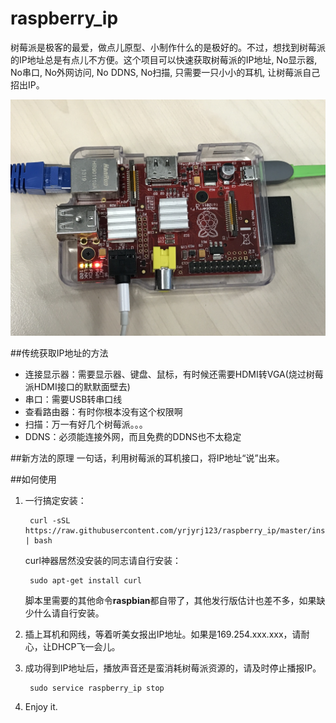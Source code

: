 # raspberry_ip

树莓派是极客的最爱，做点儿原型、小制作什么的是极好的。不过，想找到树莓派的IP地址总是有点儿不方便。这个项目可以快速获取树莓派的IP地址, No显示器, No串口, No外网访问, No DDNS, No扫描, 只需要一只小小的耳机, 让树莓派自己招出IP。

![Raspberry PI](https://github.com/yrjyrj123/image/raw/master/raspberry_pi.jpeg)

##传统获取IP地址的方法
* 连接显示器：需要显示器、键盘、鼠标，有时候还需要HDMI转VGA(烧过树莓派HDMI接口的默默面壁去)
* 串口：需要USB转串口线
* 查看路由器：有时你根本没有这个权限啊
* 扫描：万一有好几个树莓派。。。
* DDNS：必须能连接外网，而且免费的DDNS也不太稳定

##新方法的原理
一句话，利用树莓派的耳机接口，将IP地址“说”出来。

##如何使用
1. 一行搞定安装：

		curl -sSL https://raw.githubusercontent.com/yrjyrj123/raspberry_ip/master/install.sh | bash

	curl神器居然没安装的同志请自行安装：

		sudo apt-get install curl
	
	脚本里需要的其他命令**raspbian**都自带了，其他发行版估计也差不多，如果缺少什么请自行安装。
2. 插上耳机和网线，等着听美女报出IP地址。如果是169.254.xxx.xxx，请耐心，让DHCP飞一会儿。
3. 成功得到IP地址后，播放声音还是蛮消耗树莓派资源的，请及时停止播报IP。

		sudo service raspberry_ip stop

4. Enjoy it.